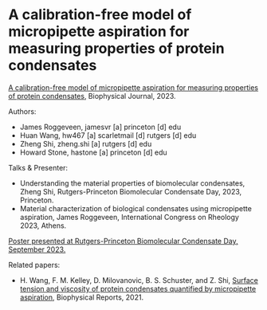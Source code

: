 # A calibration-free model of micropipette aspiration for measuring properties of protein condensates

<a href="https://www.sciencedirect.com/science/article/pii/S0006349523006215?dgcid=coauthor">A calibration-free model of micropipette aspiration for measuring properties of protein condensates</a>, Biophysical Journal, 2023.

Authors:
<ul>
  <li>James Roggeveen, jamesvr [a] princeton [d] edu</li>
  <li>Huan Wang, hw467 [a] scarletmail [d] rutgers [d] edu</li>
  <li>Zheng Shi, zheng.shi [a] rutgers [d] edu</li>
  <li>Howard Stone, hastone [a] princeton [d] edu</li>
</ul>

Talks & Presenter:
<ul>
  <li>Understanding the material properties of biomolecular condensates, Zheng Shi, Rutgers-Princeton Biomolecular Condensate Day, 2023, Princeton.</li>
  <li>Material characterization of biological condensates using micropipette aspiration, James Roggeveen, International Congress on Rheology 2023, Athens.</li>
</ul>

[Poster presented at Rutgers-Princeton Biomolecular Condensate Day, September 2023.](rutgers_princeton_condensate_poster.pdf)

Related papers:
<ul>
  <li>H. Wang, F. M. Kelley, D. Milovanovic, B. S. Schuster, and Z. Shi, <a href="https://doi.org/10.1016/j.bpr.2021.100011">Surface tension and viscosity of protein condensates quantified by micropipette aspiration</a>, Biophysical Reports, 2021.</li>
</ul>
